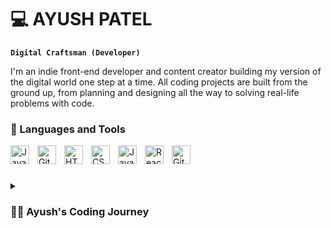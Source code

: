 # 💻 AYUSH PATEL

**`Digital Craftsman (Developer)`**

I'm an indie front-end developer and content creator building my version of the digital world one step at a time. All coding projects are built from the ground up, from planning and designing all the way to solving real-life problems with code.


### 🧰 Languages and Tools

<img align="left" alt="Java" width="30px" style="padding-right:10px;" src="https://cdn.jsdelivr.net/gh/devicons/devicon/icons/java/java-original.svg"/>
<img align="left" alt="Git" width="30px" style="padding-right:10px;" src="https://cdn.jsdelivr.net/gh/devicons/devicon/icons/git/git-original.svg" />
<!-- <img align="left" alt="Linux" width="30px" style="padding-right:10px;" src="https://cdn.jsdelivr.net/gh/devicons/devicon/icons/linux/linux-original.svg" /> -->
<img align="left" alt="HTML" width="30px" style="padding-right:10px;" src="https://cdn.jsdelivr.net/gh/devicons/devicon/icons/html5/html5-plain.svg" />
<img align="left" alt="CSS" width="30px" style="padding-right:10px;" src="https://cdn.jsdelivr.net/gh/devicons/devicon/icons/css3/css3-plain.svg" />
<img align="left" alt="JavaScript" width="30px" style="padding-right:10px;" src="https://cdn.jsdelivr.net/gh/devicons/devicon/icons/javascript/javascript-plain.svg" />
<img align="left" alt="React" width="30px" style="padding-right:10px;" src="https://cdn.jsdelivr.net/gh/devicons/devicon/icons/react/react-original.svg" />
<!-- <img align="left" alt="NodeJS" width="30px" style="padding-right:10px;" src="https://cdn.jsdelivr.net/gh/devicons/devicon/icons/nodejs/nodejs-original.svg" />-->
<img align="left" alt="GitHub" width="30px" style="padding-right:10px;" src="https://cdn.jsdelivr.net/gh/devicons/devicon/icons/github/github-original.svg" />
<br />

#

<details>
 <summary><h3>👨‍💻 Ayush's Coding Journey</h3></summary>
   I started my coding journey as a naive computer science student with a passion to learn everything I could about this programming world - code, unix, linux, theory.I started with Java as I heard it’s a mix of both low level and easy to learn. I wanted to learn Android development, so it seemed like a good fit for all of this. I learned Java basics, started DSA, and learned some basic and intermediate algorithms and data structures. I practiced them on LeetCode and completed around 370 questions.

I then started development in parallel on the web as it seemed good and found a peer group to learn together. I used some free resources to learn basic HTML, CSS, and JS. Then I heard about React and started learning it, followed by Tailwind CSS, and now I’m learning Next.js, which is a metaframework of React.js.

I’m now trying to look for real-world projects to work on to brush up my development skills. It’s been an amazing journey so far, and I’m excited to see where it takes me next! 😊
   
   

<!--
**codesbyayush/codesbyayush** is a ✨ _special_ ✨ repository because its `README.md` (this file) appears on your GitHub profile.

Here are some ideas to get you started:

- 🔭 I’m currently working on ...
- 🌱 I’m currently learning ...
- 👯 I’m looking to collaborate on ...
- 🤔 I’m looking for help with ...
- 💬 Ask me about ...
- 📫 How to reach me: ...
- 😄 Pronouns: ...
- ⚡ Fun fact: ...
-->
